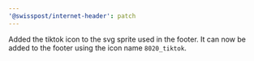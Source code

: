 ```yaml
---
'@swisspost/internet-header': patch
---
```


Added the tiktok icon to the svg sprite used in the footer. It can now be added to the footer using the icon name `8020_tiktok`.
